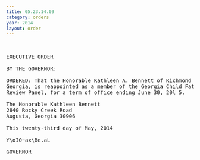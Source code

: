 ```yaml
---
title: 05.23.14.09
category: orders
year: 2014
layout: order
---
```


<pre> 

EXECUTIVE ORDER

BY THE GOVERNOR:

ORDERED: That the Honorable Kathleen A. Bennett of Richmond County,
Georgia, is reappointed as a member of the Georgia Child Fatality
Review Panel, for a term of office ending June 30, 20l 5.

The Honorable Kathleen Bennett
2840 Rocky Creek Road
Augusta, Georgia 30906

This twenty-third day of May, 2014

Y\oI0~ax\Be.aL

GOVERNOR

</pre>
